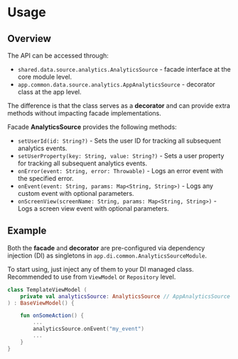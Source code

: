 # Usage

## Overview

The API can be accessed through:
- `shared.data.source.analytics.AnalyticsSource` - facade interface at the core module level.
- `app.common.data.source.analytics.AppAnalyticsSource` - decorator class at the app level.

The difference is that the class serves as a **decorator** and can provide extra methods without impacting facade implementations. 

Facade **AnalyticsSource** provides the following methods:

- `setUserId(id: String?)` - Sets the user ID for tracking all subsequent analytics events.
- `setUserProperty(key: String, value: String?)` - Sets a user property for tracking all subsequent analytics events.
- `onError(event: String, error: Throwable)` - Logs an error event with the specified error.
- `onEvent(event: String, params: Map<String, String>)` - Logs any custom event with optional parameters.
- `onScreenView(screenName: String, params: Map<String, String>)` - Logs a screen view event with optional parameters.

## Example

Both the **facade** and **decorator** are pre-configured via dependency injection (DI) as singletons in `app.di.common.AnalyticsSourceModule`.

To start using, just inject any of them to your DI managed class. Recommended to use from `ViewModel` or `Repository` level.

```kotlin
class TemplateViewModel (
    private val analyticsSource: AnalyticsSource // AppAnalyticsSource
) : BaseViewModel() {

    fun onSomeAction() {
        ...
        analyticsSource.onEvent("my_event")
        ...
    }
}
```
